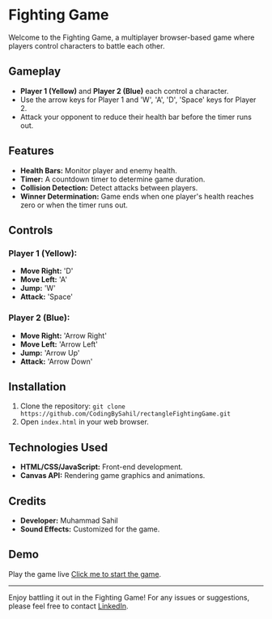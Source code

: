 # Fighting Game

Welcome to the Fighting Game, a multiplayer browser-based game where players control characters to battle each other.

## Gameplay
- **Player 1 (Yellow)** and **Player 2 (Blue)** each control a character.
- Use the arrow keys for Player 1 and 'W', 'A', 'D', 'Space' keys for Player 2.
- Attack your opponent to reduce their health bar before the timer runs out.

## Features
- **Health Bars:** Monitor player and enemy health.
- **Timer:** A countdown timer to determine game duration.
- **Collision Detection:** Detect attacks between players.
- **Winner Determination:** Game ends when one player's health reaches zero or when the timer runs out.

## Controls
### Player 1 (Yellow):
- **Move Right:** 'D'
- **Move Left:** 'A'
- **Jump:** 'W'
- **Attack:** 'Space'

### Player 2 (Blue):
- **Move Right:** 'Arrow Right'
- **Move Left:** 'Arrow Left'
- **Jump:** 'Arrow Up'
- **Attack:** 'Arrow Down'

## Installation
1. Clone the repository: `git clone https://github.com/CodingBySahil/rectangleFightingGame.git`
2. Open `index.html` in your web browser.

## Technologies Used
- **HTML/CSS/JavaScript:** Front-end development.
- **Canvas API:** Rendering game graphics and animations.

## Credits
- **Developer:** Muhammad Sahil
- **Sound Effects:** Customized for the game.

## Demo
Play the game live [Click me to start the game](https://codingbysahil.github.io/rectangleFightingGame/).

---

Enjoy battling it out in the Fighting Game! For any issues or suggestions, please feel free to contact [LinkedIn](https://github.com/CodingBySahil/Fighting-Game/issues).
